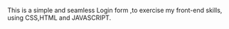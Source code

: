 This is a simple and seamless Login form ,to exercise my front-end skills, using CSS,HTML and JAVASCRIPT.
